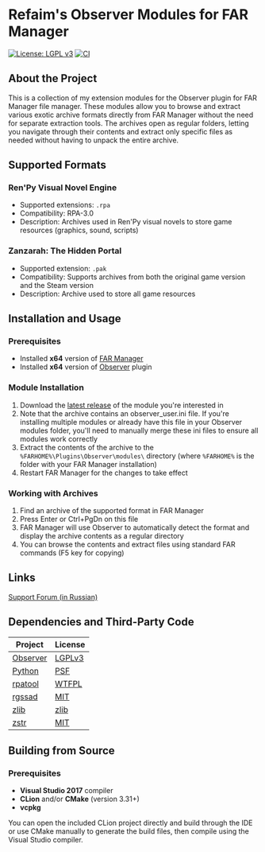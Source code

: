 # Refaim's Observer Modules for FAR Manager

[![License: LGPL v3](https://img.shields.io/badge/License-LGPL_v3-blue.svg)](https://www.gnu.org/licenses/lgpl-3.0)
[![CI](https://github.com/refaim/ObserverModules/actions/workflows/main.yml/badge.svg)](https://github.com/refaim/ObserverModules/actions/workflows/main.yml)

## About the Project

This is a collection of my extension modules for the Observer plugin for FAR Manager file manager. These modules allow
you to browse and extract various exotic archive formats directly from FAR Manager without the need for separate
extraction tools. The archives open as regular folders, letting you navigate through their contents and extract only
specific files as needed without having to unpack the entire archive.

## Supported Formats

### Ren'Py Visual Novel Engine

- Supported extensions: `.rpa`
- Compatibility: RPA-3.0
- Description: Archives used in Ren'Py visual novels to store game resources (graphics, sound, scripts)

### Zanzarah: The Hidden Portal

- Supported extension: `.pak`
- Compatibility: Supports archives from both the original game version and the Steam version
- Description: Archive used to store all game resources

## Installation and Usage

### Prerequisites

- Installed **x64** version of [FAR Manager](https://farmanager.com/download.php?l=en)
- Installed **x64** version of [Observer](https://github.com/lazyhamster/Observer/releases) plugin

### Module Installation

1. Download the [latest release](https://github.com/refaim/ObserverModules/releases/tag/nightly) of the module you're
   interested in
2. Note that the archive contains an observer_user.ini file. If you're installing multiple modules or already have this
   file in your Observer modules folder, you'll need to manually merge these ini files to ensure all modules work
   correctly
3. Extract the contents of the archive to the `%FARHOME%\Plugins\Observer\modules\` directory (where `%FARHOME%` is the
   folder with your FAR Manager installation)
4. Restart FAR Manager for the changes to take effect

### Working with Archives

1. Find an archive of the supported format in FAR Manager
2. Press Enter or Ctrl+PgDn on this file
3. FAR Manager will use Observer to automatically detect the format and display the archive contents as a regular
   directory
4. You can browse the contents and extract files using standard FAR commands (F5 key for copying)

## Links

[Support Forum (in Russian)](https://forum.farmanager.com/viewtopic.php?t=12729)

## Dependencies and Third-Party Code

| Project                                              | License                         |
|------------------------------------------------------|---------------------------------|
| [Observer](https://github.com/lazyhamster/Observer/) | [LGPLv3](licenses/Observer.txt) |
| [Python](https://www.python.org/)                    | [PSF](licenses/Python.txt)      |
| [rpatool](https://github.com/Shizmob/rpatool/)       | [WTFPL](licenses/rpatool.txt)   |
| [rgssad](https://github.com/luxrck/rgssad)           | [MIT](licenses/rgssad.txt)      |
| [zlib](https://zlib.net/)                            | [zlib](licenses/zlib.txt)       |
| [zstr](https://github.com/mateidavid/zstr)           | [MIT](licenses/zstr.txt)        |

## Building from Source

### Prerequisites

- **Visual Studio 2017** compiler
- **CLion** and/or **CMake** (version 3.31+)
- **vcpkg**

You can open the included CLion project directly and build through the IDE or use CMake manually to generate the build
files, then compile using the Visual Studio compiler.
